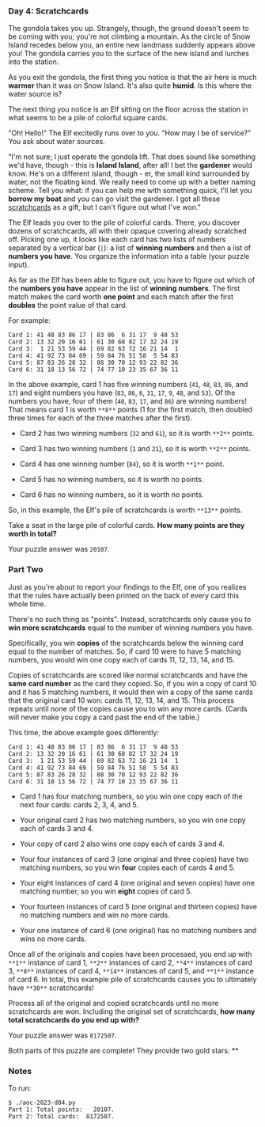 ### Day 4: Scratchcards

The gondola takes you up. Strangely, though, the ground doesn't seem
to be coming with you; you're not climbing a mountain. As the circle
of Snow Island recedes below you, an entire new landmass suddenly
appears above you! The gondola carries you to the surface of the new
island and lurches into the station.

As you exit the gondola, the first thing you notice is that the air
here is much **warmer** than it was on Snow Island. It's also quite
**humid**. Is this where the water source is?

The next thing you notice is an Elf sitting on the floor across the
station in what seems to be a pile of colorful square cards.

"Oh! Hello!" The Elf excitedly runs over to you. "How may I be of
service?" You ask about water sources.

"I'm not sure; I just operate the gondola lift. That does sound like
something we'd have, though - this is **Island Island**, after all! I
bet the **gardener** would know. He's on a different island, though -
er, the small kind surrounded by water, not the floating kind. We
really need to come up with a better naming scheme. Tell you what: if
you can help me with something quick, I'll let you **borrow my boat**
and you can go visit the gardener. I got all these
[scratchcards](https://en.wikipedia.org/wiki/Scratchcard) as a gift,
but I can't figure out what I've won."

The Elf leads you over to the pile of colorful cards. There, you
discover dozens of scratchcards, all with their opaque covering
already scratched off. Picking one up, it looks like each card has two
lists of numbers separated by a vertical bar (`|`): a list of
**winning numbers** and then a list of **numbers you have**. You
organize the information into a table (your puzzle input).

As far as the Elf has been able to figure out, you have to figure out
which of the **numbers you have** appear in the list of **winning
numbers**. The first match makes the card worth **one point** and each
match after the first **doubles** the point value of that card.

For example:

    Card 1: 41 48 83 86 17 | 83 86  6 31 17  9 48 53
    Card 2: 13 32 20 16 61 | 61 30 68 82 17 32 24 19
    Card 3:  1 21 53 59 44 | 69 82 63 72 16 21 14  1
    Card 4: 41 92 73 84 69 | 59 84 76 51 58  5 54 83
    Card 5: 87 83 26 28 32 | 88 30 70 12 93 22 82 36
    Card 6: 31 18 13 56 72 | 74 77 10 23 35 67 36 11

In the above example, card 1 has five winning numbers (`41`, `48`,
`83`, `86`, and `17`) and eight numbers you have (`83`, `86`, `6`,
`31`, `17`, `9`, `48`, and `53`). Of the numbers you have, four of
them (`48`, `83`, `17`, and `86`) are winning numbers! That means card
1 is worth `**8**` points (1 for the first match, then doubled three
times for each of the three matches after the first).

  - Card 2 has two winning numbers (`32` and `61`), so it is worth `**2**`
    points.

  - Card 3 has two winning numbers (`1` and `21`), so it is worth `**2**`
    points.

  - Card 4 has one winning number (`84`), so it is worth `**1**` point.

  - Card 5 has no winning numbers, so it is worth no points.

  - Card 6 has no winning numbers, so it is worth no points.

So, in this example, the Elf's pile of scratchcards is worth `**13**`
points.

Take a seat in the large pile of colorful cards. **How many points are
they worth in total?**

Your puzzle answer was `20107`.

### Part Two

Just as you're about to report your findings to the Elf, one of you
realizes that the rules have actually been printed on the back of
every card this whole time.

There's no such thing as "points". Instead, scratchcards only cause
you to **win more scratchcards** equal to the number of winning
numbers you have.

Specifically, you win **copies** of the scratchcards below the winning
card equal to the number of matches. So, if card 10 were to have 5
matching numbers, you would win one copy each of cards 11, 12, 13, 14,
and 15.

Copies of scratchcards are scored like normal scratchcards and have
the **same card number** as the card they copied. So, if you win a
copy of card 10 and it has 5 matching numbers, it would then win a
copy of the same cards that the original card 10 won: cards 11, 12,
13, 14, and 15. This process repeats until none of the copies cause
you to win any more cards. (Cards will never make you copy a card past
the end of the table.)

This time, the above example goes differently:

    Card 1: 41 48 83 86 17 | 83 86  6 31 17  9 48 53
    Card 2: 13 32 20 16 61 | 61 30 68 82 17 32 24 19
    Card 3:  1 21 53 59 44 | 69 82 63 72 16 21 14  1
    Card 4: 41 92 73 84 69 | 59 84 76 51 58  5 54 83
    Card 5: 87 83 26 28 32 | 88 30 70 12 93 22 82 36
    Card 6: 31 18 13 56 72 | 74 77 10 23 35 67 36 11

  - Card 1 has four matching numbers, so you win one copy each of the next
    four cards: cards 2, 3, 4, and 5.

  - Your original card 2 has two matching numbers, so you win one copy
    each of cards 3 and 4.

  - Your copy of card 2 also wins one copy each of cards 3 and 4.

  - Your four instances of card 3 (one original and three copies) have two
    matching numbers, so you win **four** copies each of cards 4 and 5.

  - Your eight instances of card 4 (one original and seven copies) have
    one matching number, so you win **eight** copies of card 5.

  - Your fourteen instances of card 5 (one original and thirteen copies)
    have no matching numbers and win no more cards.

  - Your one instance of card 6 (one original) has no matching numbers and
    wins no more cards.

Once all of the originals and copies have been processed, you end up
with `**1**` instance of card 1, `**2**` instances of card 2, `**4**`
instances of card 3, `**8**` instances of card 4, `**14**` instances
of card 5, and `**1**` instance of card 6. In total, this example pile
of scratchcards causes you to ultimately have `**30**` scratchcards!

Process all of the original and copied scratchcards until no more
scratchcards are won. Including the original set of scratchcards,
**how many total scratchcards do you end up with?**

Your puzzle answer was `8172507`.

Both parts of this puzzle are complete! They provide two gold stars:
**


### Notes

To run:

    $ ./aoc-2023-d04.py
    Part 1: Total points:   20107.
    Part 2: Total cards:  8172507.
